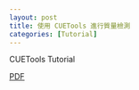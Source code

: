 ```yaml
---
layout: post
title: 使用 CUETools 進行質量檢測
categories: [Tutorial]
---
```

CUETools Tutorial

[PDF][PDF]

[PDF]: https://raw.githubusercontent.com/YohaneWW/maples/master/assets/CUEToolsTutorial.pdf